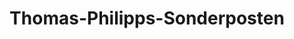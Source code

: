 ---
title: "Thomas-Philipps-Sonderposten"
url: /rees/thomas-philipps-sonderposten/
shop: Kramladen
---